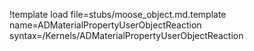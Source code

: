 !template load file=stubs/moose_object.md.template name=ADMaterialPropertyUserObjectReaction syntax=/Kernels/ADMaterialPropertyUserObjectReaction